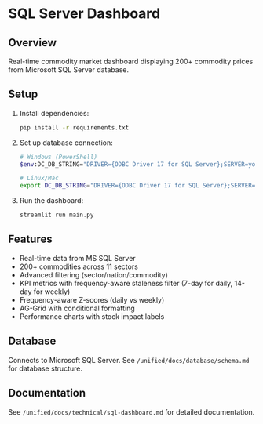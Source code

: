 # SQL Server Dashboard

## Overview
Real-time commodity market dashboard displaying 200+ commodity prices from Microsoft SQL Server database.

## Setup
1. Install dependencies:
   ```bash
   pip install -r requirements.txt
   ```

2. Set up database connection:
   ```bash
   # Windows (PowerShell)
   $env:DC_DB_STRING="DRIVER={ODBC Driver 17 for SQL Server};SERVER=your_server;DATABASE=CommodityDB;UID=your_user;PWD=your_password"

   # Linux/Mac
   export DC_DB_STRING="DRIVER={ODBC Driver 17 for SQL Server};SERVER=your_server;DATABASE=CommodityDB;UID=your_user;PWD=your_password"
   ```

3. Run the dashboard:
   ```bash
   streamlit run main.py
   ```

## Features
- Real-time data from MS SQL Server
- 200+ commodities across 11 sectors
- Advanced filtering (sector/nation/commodity)
- KPI metrics with frequency-aware staleness filter (7-day for daily, 14-day for weekly)
- Frequency-aware Z-scores (daily vs weekly)
- AG-Grid with conditional formatting
- Performance charts with stock impact labels

## Database
Connects to Microsoft SQL Server. See `/unified/docs/database/schema.md` for database structure.

## Documentation
See `/unified/docs/technical/sql-dashboard.md` for detailed documentation.